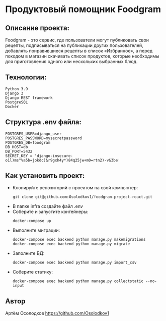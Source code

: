 # Продуктовый помощник Foodgram

## Описание проекта:

Foodgram - это сервис, где пользователи могут публиковать свои рецепты, подписываться на публикации других пользователей, добавлять понравившиеся рецепты в список «Избранное», а перед походом в магазин скачивать список продуктов, которые необходимы для приготовления одного или нескольких выбранных блюд.

## Технологии:
    Python 3.9
    Django 3
    Django REST framework
    PostgreSQL
    Docker

## Структура .env файла:
    POSTGRES_USER=django_user
    POSTGRES_PASSWORD=mysecretpassword
    POSTGRES_DB=foodgram
    DB_HOST=db
    DB_PORT=5432
    SECRET_KEY = 'django-insecure-o1l)ms^%a5b=jokdc)&r9gxh4y*)84q25jw+m0=rtn2)-v&3be'

## Как установить проект:
- Клонируйте репозиторий с проектом на свой компьютер:
    ```
    git clone git@github.com:Osolodkov1/foodgram-project-react.git
    ```
- В папке infra создайте файл .env
- Соберите и запустите контейнеры:
    ```
    docker-compose up
    ```
- Выполните миграции:
    ```
    docker-compose exec backend python manage.py makemigrations
    docker-compose exec backend python manage.py migrate
    ```
- Заполните БД:
    ```
    docker-compose exec backend python manage.py import_csv
    ```  
- Соберите статику:
    ```
    docker-compose exec backend python manage.py collectstatic --no-input
    ``` 

## Автор
Артём Осолодков
https://github.com/Osolodkov1
